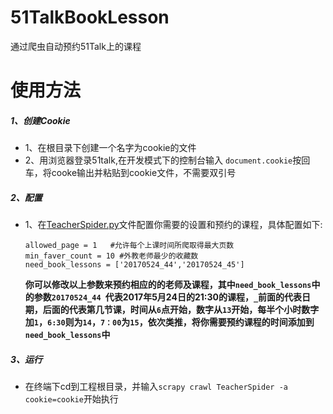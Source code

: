 # 51TalkBookLesson
通过爬虫自动预约51Talk上的课程

# 使用方法
##### 1、创建Cookie
* 1、在根目录下创建一个名字为cookie的文件
* 2、用浏览器登录51talk,在开发模式下的控制台输入 `document.cookie`按回车，将cooke输出并粘贴到cookie文件，不需要双引号

##### 2、配置
* 1、在[TeacherSpider.py](https://github.com/one-smiling/51TalkBookLesson/blob/master/TalkBookLession/spiders/TeacherSpider.py)文件配置你需要的设置和预约的课程，具体配置如下:

	```
	allowed_page = 1   #允许每个上课时间所爬取得最大页数
	min_faver_count = 10 #外教老师最少的收藏数
	need_book_lessons = ['20170524_44','20170524_45']
	```

	**你可以修改以上参数来预约相应的的老师及课程，其中`need_book_lessons`中的参数`20170524_44 `代表2017年5月24日的21:30的课程，`_`前面的代表日期，后面的代表第几节课，时间从`6`点开始，数字从`13`开始，每半个小时数字加`1`，`6:30`则为`14`，`7：00`为`15`，依次类推，将你需要预约课程的时间添加到`need_book_lessons`中**

##### 3、运行
* 在终端下cd到工程根目录，并输入`scrapy crawl TeacherSpider -a cookie=cookie`开始执行



